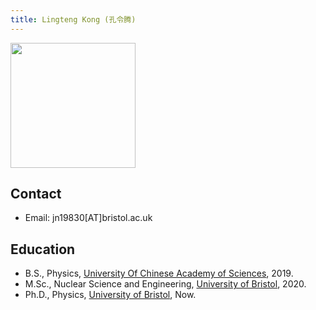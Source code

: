 ```yaml
---
title: Lingteng Kong (孔令腾)
---
```



<img src="/images/Lingteng_Kong.jpg" width="200"/>

## Contact
- Email: jn19830[AT]bristol.ac.uk
 
## Education
- B.S., Physics, [University Of Chinese Academy of Sciences](http://www.ucas.ac.cn), 2019.
- M.Sc., Nuclear Science and Engineering, [University of Bristol](https://www.bristol.ac.uk/), 2020.
- Ph.D., Physics, [University of Bristol](https://www.bristol.ac.uk/), Now.




